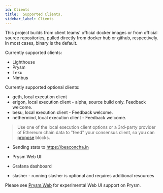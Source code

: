 ```yaml
---
id: Clients
title:  Supported Clients.
sidebar_label: Clients
---
```


This project builds from client teams' official docker images or from official source repositories, pulled
directly from docker hub or github, respectively. In most cases, binary is the default.

Currently supported clients:
- Lighthouse
- Prysm
- Teku
- Nimbus

Currently supported optional clients:
- geth, local execution client
- erigon, local execution client - alpha, source build only. Feedback welcome.
- besu, local execution client - Feedback welcome.
- nethermind, local execution client - Feedback welcome.

> Use one of the local execution client options or a 3rd-party provider of Ethereum chain data to "feed"
> your consensus client, so you can [propose](https://ethos.dev/beacon-chain/) blocks.

- Sending stats to https://beaconcha.in
- Prysm Web UI
- Grafana dashboard

- slasher - running slasher is optional and requires additional resources

Please see [Prysm Web](../Usage/PrysmWeb.md) for experimental Web UI support on Prysm.

